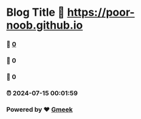 # Blog Title :link: https://poor-noob.github.io 
### :page_facing_up: [0](https://poor-noob.github.io/tag.html) 
### :speech_balloon: 0 
### :hibiscus: 0 
### :alarm_clock: 2024-07-15 00:01:59 
### Powered by :heart: [Gmeek](https://github.com/Meekdai/Gmeek)
